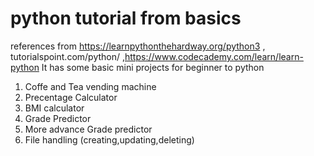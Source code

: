 # python tutorial from basics 
references from https://learnpythonthehardway.org/python3 , tutorialspoint.com/python/ ,https://www.codecademy.com/learn/learn-python
It has some basic mini projects for beginner to python
1. Coffe and Tea vending machine
2. Precentage Calculator
3. BMI calculator
4. Grade Predictor
5. More advance Grade predictor
6. File handling (creating,updating,deleting)
